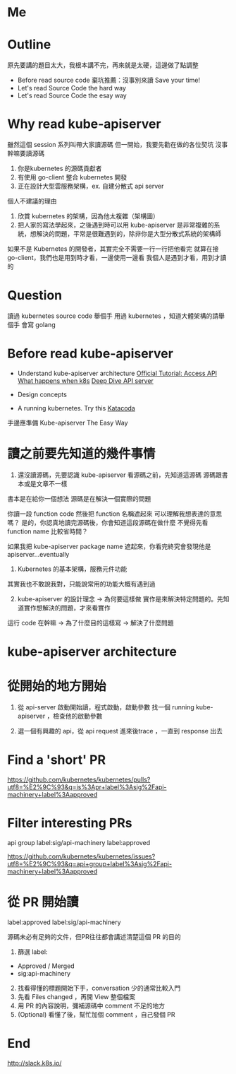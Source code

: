 # Me

# Outline

原先要講的題目太大，我根本講不完，再來就是太硬，這邊做了點調整

- Before read source code
棄坑推薦：沒事別來讀 Save your time!
- Let's read Source Code the hard way
- Let's read Source Code the esay way

# Why read kube-apiserver

雖然這個 session 系列叫帶大家讀源碼
但一開始，我要先勸在做的各位契坑
沒事幹嘛要讀源碼

1. 你是kubernetes 的源碼貢獻者
2. 有使用 go-client 整合 kubernetes 開發
3. 正在設計大型雲服務架構，ex. 自建分散式 api server

個人不建議的理由
1. 欣賞 kubernetes 的架構，因為他太複雜（架構圖）
2. 把人家的寫法學起來，之後遇到時可以用
  kube-apiserver 是非常複雜的系統，想解決的問題，平常是很難遇到的，除非你是大型分散式系統的架構師

如果不是 Kubernetes 的開發者，其實完全不需要一行一行把他看完
就算在接 go-client，我們也是用到時才看，一邊使用一邊看
我個人是遇到才看，用到才讀的

# Question

讀過 kubernetes source code 舉個手
用過 kubernetes ，知道大體架構的請舉個手
會寫 golang

# Before read kube-apiserver

- Understand kube-apiserver architecture 
[Official Tutorial: Access API](https://kubernetes.io/docs/tasks/administer-cluster/access-cluster-api)
[What happens when k8s](https://github.com/jamiehannaford/what-happens-when-k8s)
[Deep Dive API server](https://blog.openshift.com/kubernetes-deep-dive-api-server-part-1/)

- Design concepts

- A running kubernetes. Try this
[Katacoda](https://www.katacoda.com/courses/kubernetes/playground)

手邊應準備 Kube-apiserver The Easy Way

# 讀之前要先知道的幾件事情

1. 還沒讀源碼，先要認識 kube-apiserver
看源碼之前，先知道這源碼
源碼跟書本或是文章不一樣

書本是在給你一個想法
源碼是在解決一個實際的問題

你讀一段 function code 然後把 function 名稱遮起來
可以理解我想表達的意思嗎？
是的，你認真地讀完源碼後，你會知道這段源碼在做什麼
不覺得先看 function name 比較省時間？

如果我把 kube-apiserver package name 遮起來，你看完終究會發現他是 apiserver...eventually

1. Kubernetes 的基本架構，服務元件功能

其實我也不敢說我對，只能說常用的功能大概有遇到過

2. kube-apiserver 的設計理念 -> 為何要這樣做
實作是來解決特定問題的。先知道實作想解決的問題，才來看實作

這行 code 在幹嘛 -> 為了什麼目的這樣寫 -> 解決了什麼問題

# kube-apiserver architecture

# 從開始的地方開始

1. 從 api-server 啟動開始讀，程式啟動，啟動參數
找一個 running kube-apiserver ，檢查他的啟動參數

2. 選一個有興趣的 api，從 api request 進來後trace ，一直到 response 出去

# Find a 'short' PR

https://github.com/kubernetes/kubernetes/pulls?utf8=%E2%9C%93&q=is%3Apr+label%3Asig%2Fapi-machinery+label%3Aapproved

# Filter interesting PRs

api group label:sig/api-machinery label:approved

https://github.com/kubernetes/kubernetes/issues?utf8=%E2%9C%93&q=api+group+label%3Asig%2Fapi-machinery+label%3Aapproved

# 從 PR 開始讀

label:approved label:sig/api-machinery

源碼未必有足夠的文件，但PR往往都會講述清楚這個 PR 的目的
1. 篩選 label: 
  - Approved / Merged 
  - sig:api-machinery 
2. 找看得懂的標題開始下手，conversation 少的通常比較入門
3. 先看 Files changed ，再開 View 整個檔案
4. 用 PR 的內容說明，彌補源碼中 comment 不足的地方
5. (Optional) 看懂了後，幫忙加個 comment ，自己發個 PR

# End

http://slack.k8s.io/
